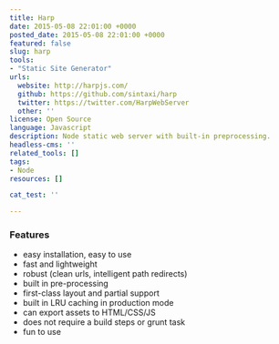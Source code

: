 ```yaml
---
title: Harp
date: 2015-05-08 22:01:00 +0000
posted_date: 2015-05-08 22:01:00 +0000
featured: false
slug: harp
tools:
- "Static Site Generator"
urls:
  website: http://harpjs.com/
  github: https://github.com/sintaxi/harp
  twitter: https://twitter.com/HarpWebServer
  other: ''
license: Open Source
language: Javascript
description: Node static web server with built-in preprocessing.
headless-cms: ''
related_tools: []
tags: 
- Node
resources: []

cat_test: ''

---
```

### Features

* easy installation, easy to use
* fast and lightweight
* robust (clean urls, intelligent path redirects)
* built in pre-processing
* first-class layout and partial support
* built in LRU caching in production mode
* can export assets to HTML/CSS/JS
* does not require a build steps or grunt task
* fun to use